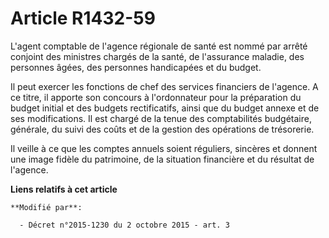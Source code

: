 # Article R1432-59

L'agent comptable de l'agence régionale de santé est nommé par arrêté conjoint des ministres chargés de la santé, de
l'assurance maladie, des personnes âgées, des personnes handicapées et du budget. 

Il peut exercer les fonctions de chef des services financiers de l'agence. A ce titre, il apporte son concours à
l'ordonnateur pour la préparation du     budget initial et des budgets rectificatifs, ainsi que du budget annexe et de ses
modifications. Il est chargé de la tenue des comptabilités budgétaire, générale, du suivi des coûts et de la gestion des
opérations de trésorerie. 

Il veille à ce que les comptes annuels soient réguliers, sincères et donnent une image fidèle du patrimoine, de la situation
financière et du résultat de l'agence.

**Liens relatifs à cet article**

	**Modifié par**:

	  - Décret n°2015-1230 du 2 octobre 2015 - art. 3
